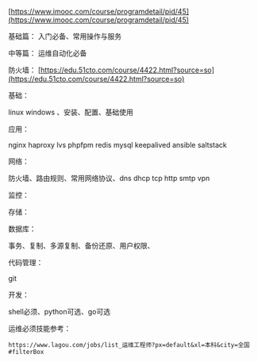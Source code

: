 [https://www.imooc.com/course/programdetail/pid/45](https://www.imooc.com/course/programdetail/pid/45)

基础篇： 入门必备、常用操作与服务

中等篇： 运维自动化必备

防火墙： [https://edu.51cto.com/course/4422.html?source=so](https://edu.51cto.com/course/4422.html?source=so)

基础：

linux windows 、安装、配置、基础使用

应用：

nginx haproxy lvs phpfpm redis mysql keepalived ansible saltstack

网络：

防火墙、路由规则、常用网络协议、dns dhcp tcp http smtp vpn

监控：

存储：

数据库：

事务、复制、多源复制、备份还原、用户权限、

代码管理：

git

开发：

shell必须、python可选、go可选

运维必须技能参考：

```
https://www.lagou.com/jobs/list_运维工程师?px=default&xl=本科&city=全国#filterBox
```




